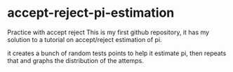 # accept-reject-pi-estimation
Practice with accept reject
This is my first github repository, it has my solution
to a tutorial on accept/reject estimation of pi.

it creates a bunch of random tests points to help it estimate pi,
then repeats that and graphs the distribution of the attemps.
